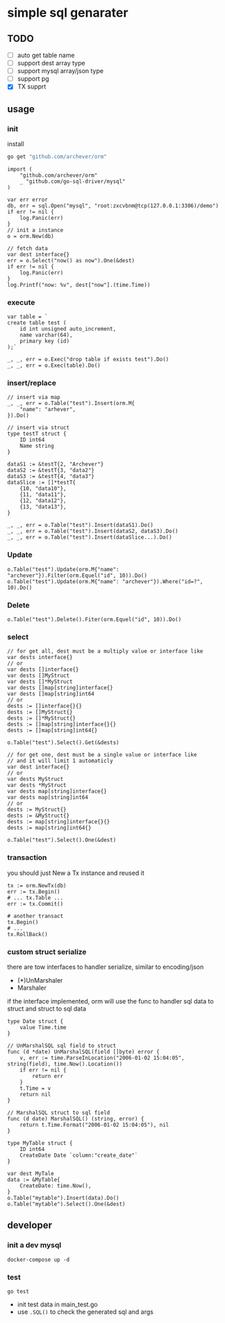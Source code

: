 
# simple sql genarater

## TODO
* [ ] auto get table name
* [ ] support dest array type
* [ ] support mysql array/json type
* [ ] support pg
* [x] TX supprt

## usage

### init
install

```bash
go get "github.com/archever/orm"
```

```golang
import (
	"github.com/archever/orm"
	_ "github.com/go-sql-driver/mysql"
)

var err error
db, err = sql.Open("mysql", "root:zxcvbnm@tcp(127.0.0.1:3306)/demo")
if err != nil {
    log.Panic(err)
}
// init a instance
o = orm.New(db)

// fetch data
var dest interface{}
err = o.Select("now() as now").One(&dest)
if err != nil {
    log.Panic(err)
}
log.Printf("now: %v", dest["now"].(time.Time))
```

### execute

```golang
var table = ` 
create table test (
	id int unsigned auto_increment,
	name varchar(64),
	primary key (id)
);`

_, _, err = o.Exec("drop table if exists test").Do()
_, _, err = o.Exec(table).Do()
```

### insert/replace

```golang
// insert via map
_, _, err = o.Table("test").Insert(orm.M{
	"name": "arhever",
}).Do()

// insert via struct
type testT struct {
	ID int64
	Name string
}

dataS1 := &testT{2, "Archever"}
dataS2 := &testT{3, "data2"}
dataS3 := &testT{4, "data3"}
dataSlice := []*testT{
	{10, "data10"},
	{11, "data11"},
	{12, "data12"},
	{13, "data13"},
}

_, _, err = o.Table("test").Insert(dataS1).Do()
_, _, err = o.Table("test").Insert(dataS2, dataS3).Do()
_, _, err = o.Table("test").Insert(dataSlice...).Do()
```

### Update

```golang
o.Table("test").Update(orm.M{"name": "archever"}).Filter(orm.Equel("id", 10)).Do()
o.Table("test").Update(orm.M{"name": "archever"}).Where("id=?", 10).Do()
```

### Delete

```golang
o.Table("test").Delete().Fiter(orm.Equel("id", 10)).Do()
```

### select

```golang
// for get all, dest must be a multiply value or interface like
var dests interface{}
// or
var dests []interface{}
var dests []MyStruct
var dests []*MyStruct
var dests []map[string]interface{}
var dests []map[string]int64
// or
dests := []interface{}{}
dests := []MyStruct{}
dests := []*MyStruct{}
dests := []map[string]interface{}{}
dests := []map[string]int64{}

o.Table("test").Select().Get(&dests)

// for get one, dest must be a single value or interface like
// and it will limit 1 automaticly
var dest interface{}
// or
var dests MyStruct
var dests *MyStruct
var dests map[string]interface{}
var dests map[string]int64
// or
dests := MyStruct{}
dests := &MyStruct{}
dests := map[string]interface{}{}
dests := map[string]int64{}

o.Table("test").Select().One(&dest)
```

### transaction
you should just New a Tx instance and reused it

```golang
tx := orm.NewTx(db)
err := tx.Begin()
# ... tx.Table ...
err := tx.Commit()

# another transact
tx.Begin()
# ...
tx.RollBack()
```

### custom struct serialize
there are tow interfaces to handler serialize, similar to encoding/json

* (*)UnMarshaler
* Marshaler

if the interface implemented, orm will use the func to handler sql data to struct and struct to sql data

```golang
type Date struct {
	value Time.time
}

// UnMarshalSQL sql field to struct
func (d *date) UnMarshalSQL(field []byte) error {
	v, err := time.ParseInLocation("2006-01-02 15:04:05", string(field), time.Now().Location())
	if err != nil {
		return err
	}
	t.Time = v
	return nil
}

// MarshalSQL struct to sql field
func (d date) MarshalSQL() (string, error) {
	return t.Time.Format("2006-01-02 15:04:05"), nil
}

type MyTable struct {
	ID int64
	CreateDate Date `column:"create_date"` 
}

var dest MyTale
data := &MyTable{
	CreateDate: time.Now(),
} 
o.Table("mytable").Insert(data).Do()
o.Table("mytable").Select().One(&dest)
```


## developer

### init a dev mysql	

`docker-compose up -d`

### test

`go test`

* init test data in main_test.go
* use `.SQL()` to check the generated sql and args
